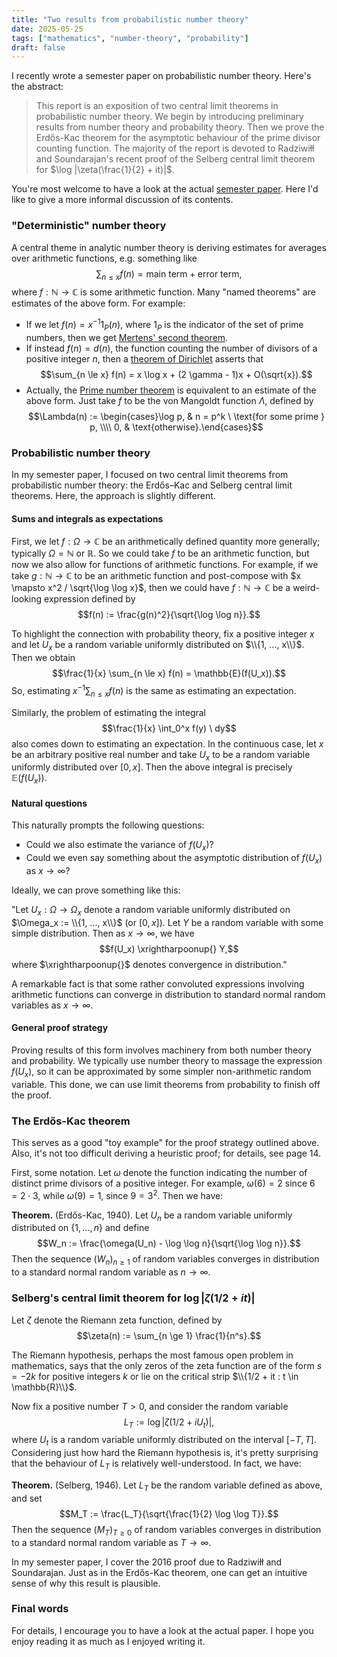 ```yaml
---
title: "Two results from probabilistic number theory"
date: 2025-05-25
tags: ["mathematics", "number-theory", "probability"]
draft: false
---
```


I recently wrote a semester paper on probabilistic number theory. Here's the abstract:

> This report is an exposition of two central limit theorems in probabilistic number theory. We begin by introducing preliminary results from number theory and probability theory. Then we prove the Erdős-Kac theorem for the asymptotic behaviour of the prime divisor counting function. The majority of the report is devoted to Radziwiłł and Soundarajan's recent proof of the Selberg central limit theorem for $\log |\zeta(\frac{1}{2} + it)|$.

You're most welcome to have a look at the actual [semester paper](https://drive.google.com/file/d/1AVEBwfBkdbcflnOQLYACcBXemqSPWzXP/view?usp=sharing). Here I'd like to give a more informal discussion of its contents.

### "Deterministic" number theory
A central theme in analytic number theory is deriving estimates for averages over arithmetic functions, e.g. something like $$\sum_{n \le x} f(n) = \text{main term} + \text{error term},$$where $f: \mathbb{N} \to \mathbb{C}$ is some arithmetic function. Many "named theorems" are estimates of the above form. For example:

- If we let $f(n) = x^{-1} 1_P(n)$, where $1_P$ is the indicator of the set of prime numbers, then we get [Mertens' second theorem](https://terrytao.wordpress.com/2013/12/11/mertens-theorems/).
- If instead $f(n) = d(n)$, the function counting the number of divisors of a positive integer $n$, then a [theorem of Dirichlet](https://mathworld.wolfram.com/DirichletDivisorProblem.html) asserts that $$\sum_{n \le x} f(n) = x \log x + (2 \gamma - 1)x + O(\sqrt{x}).$$
- Actually, the [Prime number theorem](https://en.wikipedia.org/wiki/Prime_number_theorem#Proof_sketch) is equivalent to an estimate of the above form. Just take $f$ to be the von Mangoldt function $\Lambda$, defined by $$\Lambda(n) := \begin{cases}\log p, & n = p^k \ \text{for some prime } p, \\\\ 0, & \text{otherwise}.\end{cases}$$

### Probabilistic number theory
In my semester paper, I focused on two central limit theorems from probabilistic number theory: the Erdős–Kac and Selberg central limit theorems. Here, the approach is slightly different.

#### Sums and integrals as expectations
First, we let $f: \Omega \to \mathbb{C}$ be an arithmetically defined quantity more generally; typically $\Omega = \mathbb{N}$ or $\mathbb{R}$. So we could take $f$ to be an arithmetic function, but now we also allow for functions of arithmetic functions. For example, if we take $g: \mathbb{N} \to \mathbb{C}$ to be an arithmetic function and post-compose with $x \mapsto x^2 / \sqrt{\log \log x}$, then we could have $f: \mathbb{N} \to \mathbb{C}$ be a weird-looking expression defined by $$f(n) := \frac{g(n)^2}{\sqrt{\log \log n}}.$$ 

To highlight the connection with probability theory, fix a positive integer $x$ and let $U_x$ be a random variable uniformly distributed on $\\{1, ..., x\\}$. Then we obtain $$\frac{1}{x} \sum_{n \le x} f(n) = \mathbb{E}(f(U_x)).$$ So, estimating $x^{-1} \sum_{n \le x} f(n)$ is the same as estimating an expectation.

Similarly, the problem of estimating the integral $$\frac{1}{x} \int_0^x f(y) \ dy$$ also comes down to estimating an expectation. In the continuous case, let $x$ be an arbitrary positive real number and take $U_x$ to be a random variable uniformly distributed over $[0, x]$. Then the above integral is precisely $\mathbb{E}(f(U_x))$.

#### Natural questions
This naturally prompts the following questions:

- Could we also estimate the variance of $f(U_x)$?
- Could we even say something about the asymptotic distribution of $f(U_x)$ as $x \to \infty$?

Ideally, we can prove something like this:

"Let $U_x: \Omega \to \Omega_x$ denote a random variable uniformly distributed on $\Omega_x := \\{1, ..., x\\}$ (or $[0, x]$). Let $Y$ be a random variable with some simple distribution. Then as $x \to \infty$, we have $$f(U_x) \xrightharpoonup{} Y,$$ where $\xrightharpoonup{}$ denotes convergence in distribution."

A remarkable fact is that some rather convoluted expressions involving arithmetic functions can converge in distribution to standard normal random variables as $x \to \infty$.

#### General proof strategy
Proving results of this form involves machinery from both number theory and probability. We typically use number theory to massage the expression $f(U_x)$, so it can be approximated by some simpler non-arithmetic random variable. This done, we can use limit theorems from probability to finish off the proof.

### The Erdős-Kac theorem
This serves as a good "toy example" for the proof strategy outlined above. Also, it's not too difficult deriving a heuristic proof; for details, see page 14.

First, some notation. Let $\omega$ denote the function indicating the number of distinct prime divisors of a positive integer. For example, $\omega(6) = 2$ since $6 = 2 \cdot 3$, while $\omega(9) = 1$, since $9 = 3^2$. Then we have:

**Theorem.** (Erdős-Kac, 1940). Let $U_n$ be a random variable uniformly distributed on $\{1, ..., n\}$ and define $$W_n := \frac{\omega(U_n) - \log \log n}{\sqrt{\log \log n}}.$$ Then the sequence $(W_n)_{n \ge 1}$ of random variables converges in distribution to a standard normal random variable as $n \to \infty$.

### Selberg's central limit theorem for $\log |\zeta(1/2 + it)|$
Let $\zeta$ denote the Riemann zeta function, defined by $$\zeta(n) := \sum_{n \ge 1} \frac{1}{n^s}.$$

The Riemann hypothesis, perhaps the most famous open problem in mathematics, says that the only zeros of the zeta function are of the form $s = -2k$ for positive integers $k$ or lie on the critical strip $\\{1/2 + it : t \in \mathbb{R}\\}$.

Now fix a positive number $T > 0$, and consider the random variable $$L_T := \log |\zeta(1/2 + iU_t)|,$$ where $U_t$ is a random variable uniformly distributed on the interval $[-T, T]$. Considering just how hard the Riemann hypothesis is, it's pretty surprising that the behaviour of $L_T$ is relatively well-understood. In fact, we have:

**Theorem.** (Selberg, 1946). Let $L_T$ be the random variable defined as above, and set $$M_T := \frac{L_T}{\sqrt{\frac{1}{2} \log \log T}}.$$ Then the sequence $(M_T)_{T \ge 0}$ of random variables converges in distribution to a standard normal random variable as $T \to \infty$.

In my semester paper, I cover the 2016 proof due to Radziwiłł and Soundarajan. Just as in the Erdős-Kac theorem, one can get an intuitive sense of why this result is plausible.

### Final words
For details, I encourage you to have a look at the actual paper. I hope you enjoy reading it as much as I enjoyed writing it.
